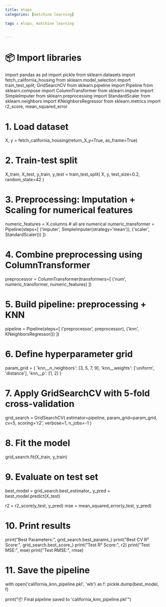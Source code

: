 ```yaml
---
title: mlops
categories: [matchine learning]

tags : mlops, matchine learning


---
```

# 📦 Import libraries
import pandas as pd
import pickle
from sklearn.datasets import fetch_california_housing
from sklearn.model_selection import train_test_split, GridSearchCV
from sklearn.pipeline import Pipeline
from sklearn.compose import ColumnTransformer
from sklearn.impute import SimpleImputer
from sklearn.preprocessing import StandardScaler
from sklearn.neighbors import KNeighborsRegressor
from sklearn.metrics import r2_score, mean_squared_error

# 1. Load dataset
X, y = fetch_california_housing(return_X_y=True, as_frame=True)

# 2. Train-test split
X_train, X_test, y_train, y_test = train_test_split(
    X, y, test_size=0.2, random_state=42
)

# 3. Preprocessing: Imputation + Scaling for numerical features
numeric_features = X.columns  # all are numerical
numeric_transformer = Pipeline(steps=[
    ('imputer', SimpleImputer(strategy='mean')),
    ('scaler', StandardScaler())
])

# 4. Combine preprocessing using ColumnTransformer
preprocessor = ColumnTransformer(transformers=[
    ('num', numeric_transformer, numeric_features)
])

# 5. Build pipeline: preprocessing + KNN
pipeline = Pipeline(steps=[
    ('preprocessor', preprocessor),
    ('knn', KNeighborsRegressor())
])

# 6. Define hyperparameter grid
param_grid = {
    'knn__n_neighbors': [3, 5, 7, 9],
    'knn__weights': ['uniform', 'distance'],
    'knn__p': [1, 2]
}

# 7. Apply GridSearchCV with 5-fold cross-validation
grid_search = GridSearchCV(
    estimator=pipeline,
    param_grid=param_grid,
    cv=5,
    scoring='r2',
    verbose=1,
    n_jobs=-1
)

# 8. Fit the model
grid_search.fit(X_train, y_train)
# 9. Evaluate on test set
best_model = grid_search.best_estimator_
y_pred = best_model.predict(X_test)

r2 = r2_score(y_test, y_pred)
mse = mean_squared_error(y_test, y_pred)


# 10. Print results
print("Best Parameters:", grid_search.best_params_)
print("Best CV R² Score:", grid_search.best_score_)
print("Test R² Score:", r2)
print("Test MSE:", mse)
print("Test RMSE:", rmse)

# 11. Save the pipeline
with open('california_knn_pipeline.pkl', 'wb') as f:
    pickle.dump(best_model, f)

print("📦 Final pipeline saved to 'california_knn_pipeline.pkl'")